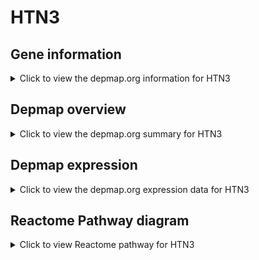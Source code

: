 <h1>HTN3</h1>

<h2>Gene information</h2>
<details>
  <summary>Click to view the depmap.org information for HTN3</summary>
  <iframe src="https://depmap.org/portal/gene/HTN3?tab=about" style="border:none;width:100%;height:800px"></iframe>
</details>

<h2>Depmap overview</h2>
<details>
  <summary>Click to view the depmap.org summary for HTN3</summary>
  <iframe src="https://depmap.org/portal/gene/HTN3?tab=overview" style="border:none;width:100%;height:800px"></iframe>
</details>

<h2>Depmap expression</h2>
<details>
  <summary>Click to view the depmap.org expression data for HTN3</summary>
  <iframe src="https://depmap.org/portal/gene/HTN3?tab=characterization" style="border:none;width:100%;height:800px"></iframe>
</details>



<h2>Reactome Pathway diagram</h2>
<details>
  <summary>Click to view Reactome pathway for HTN3</summary>
  <p>Antimicrobial peptides</p>
  <iframe src="https://reactome.org/PathwayBrowser/#/R-HSA-6803157" style="border:none;width:100%;height:800px"></iframe>
</details>



